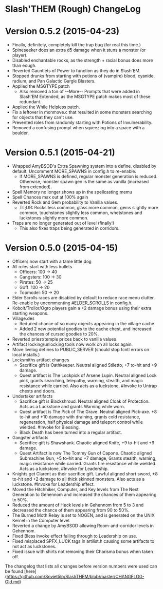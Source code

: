 # Slash'THEM (Rough) ChangeLog

Version 0.5.2 (2015-04-23)
==========================
- Finally, definitely, completely kill the trap bug (for real this time.)
- Spineseeker does an extra d5 damage when it stuns a monster (or player).
- Disabled enchantable rocks, as the strength + racial bonus does more than eough.
- Reverted Gauntlets of Power to function as they do in Slash'EM.
- Stopped drunks from starting with potions of (vampire) blood, cyanide, radium, and Pan Galactic Gargle Blasters.
- Applied the MSGTYPE patch
    - Also removed a ton of --More-- Prompts that were added in Slash'EM Extended, as the MSGTYPE patch makes most of these redundant.
- Applied the While Helpless patch.
- Fix a leftover in monmove.c that resulted in some monsters searching for objects that they can't use.
- Prevented roles from randomly starting with Potions of Invulnerability.
- Removed a confusing prompt when squeezing into a space with a boulder.

Version 0.5.1 (2015-04-21)
==========================
- Wrapped AmyBSOD's Extra Spawning system into a define, disabled by default.  Uncomment MORE_SPAWNS in config.h to re-enable.
    - If MORE_SPAWNS is defined, regular monster generation is reduced.  Otherwise, monster spawn gen is the same as vanilla (increased from extended).
- Spell Memory no longer shows up in the spellcasting memu
- Spell Chances max out at 100% again
- Reverted Rock and Gem probability to Vanilla values. 
    - TL;DR: Rocks less common, glass more common, gems slightly more common, touchstones slightly less common, whetstones and luckstones slightly more common.
- Traps are no longer generated out of level (finally!)
    - This also fixes traps being generated in corridors.

Version 0.5.0 (2015-04-15)
==========================
- Officers now start with a tame little dog
- All roles start with less bullets
    - Officers: 100 -> 40
    - Gangsters: 100 -> 30
    - Pirates: 50 -> 25
    - Goff: 100 -> 20
    - Topmodel: 50 -> 20
- Elder Scrolls races are disabled by default to reduce race menu clutter.  Re-enable by uncommenting #ELDER_SCROLLS in config.h.
- Kobolt/Trollor/Ogro players gain a +2 damage bonus using their extra starting weapons.
- Village.des
    - Reduced chance of so many objects appearing in the village cache
    - Added 2 new potential goodies to the cache chest, and increased the chances of cursed goodies to 20%.
- Reverted priest/temple prices back to vanilla values
- Artifact locking/unlocking tools now work on all locks again.
- Move livelog defines to PUBLIC_SERVER (should stop fcntl errors on local installs.)
- Locksmiths artifact changes
    - Sacrifice gift is Oathkeeper.  Neutral aligned Stiletto, +7 to-hit and +9 damage.
    - Quest artifact is The Lockpick of Arsene Lupin.  Neutral aligned Lock pick, grants searching, telepathy, warning, stealth, and magic resistance while carried.  Also acts as a luckstone.  #Invoke to Untrap chests and doors.
- Undertaker artifacts
    - Sacrifice gift is Blackshroud.  Neutral aligned Cloak of Protection.  Acts as a Luckstone and grants Warning while worn.
    - Quest artifact is The Pick of The Grave.  Neutral aligned Pick-axe.  +8 to-hit and +10 damage with draining, grants cold resistance, regeneration, half physical damage and teleport control while wielded.  #Invoke for Blessing.
    - Black Death has been turned into a regular artifact.
- Gangster artifacts
    - Sacrifice gift is Shawshank.  Chaotic aligned Knife, +9 to-hit and +9 damage.
    - Quest Artifact is now The Tommy Gun of Capone.  Chaotic aligned Submachine Gun, +5 to-hit and +7 damage, Grants stealth, warning, magic resistance while carried.  Grants fire resistance while wielded.  Acts as a luckstone, #Invoke for Leadership.
- Knights get Clarent as their sacrifice gift.  Lawful aligned short sword, +8 to-hit and +2 damage to all thick skinned monsters.  Also acts as a luckstone.  #Invoke for Leadership effect.
- Moved the Hitchhiker, Computer, and Key levels from The Next Generation to Gehennom and increased the chances of them appearing to 50%.
- Reduced the amount of Heck levels in Gehennom from 5 to 3 and decreased the chance of them appearing from 90 to 50%.
- The Burned Moth Relay is set to NOGEN, and is generated on the UNIX Kernel in the Computer level.
- Reverted a change by AmyBSOD allowing Room-and-corridor levels in Gehennom.
- Fixed Bless invoke effect falling through to Leadership on use.
- Fixed misplaced SPFX_LUCK tags in artilist.h causing some artifacts to not act as luckstones.
- Fixed issue with shirts not removing their Charisma bonus when taken off.

The changelog that lists all changes before version numbers were used can be found [here] (https://github.com/Soviet5lo/SlashTHEM/blob/master/CHANGELOG-Old.md)
